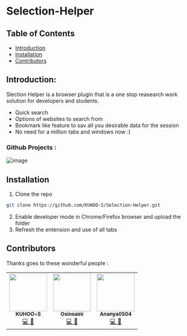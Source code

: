 # Selection-Helper

## Table of Contents
* [Introduction](#introduction)
* [Installation](#installation)
* [Contributors](#contributors)

## Introduction:
Slection Helper is a browser plugin that is a one stop reasearch work solution for developers and students.
- Quick search
- Options of websites to search from
- Bookmark like feature to sav all you desirable data for the session
- No need for a million tabs and windows now :)


### Github Projects :
![image](https://user-images.githubusercontent.com/45617530/127694494-a31bbfcf-9e51-45f2-beac-e939b3d0c354.png)

## Installation

1. Clone the repo
```sh
git clone https://github.com/KUHOO-S/Selection-Helper.git
```
2. Enable developer mode in Chrome/Firefox browser and upload the folder
3. Refresh the entension and use of all tabs

## Contributors

Thanks goes to these wonderful people :

<!-- ALL-CONTRIBUTORS-LIST:START - Do not remove or modify this section -->
<!-- prettier-ignore-start -->
<!-- markdownlint-disable -->
<table>
  <tr>
    <td align="center"><a href="https://github.com/KUHOO-S"><img src="https://avatars2.githubusercontent.com/u/45617530?s=460&u=e8f348e1baa81db8b5d7358c959f89b4f8c2f6c8&v=4" width="100px;" alt=""/><br /><sub><b>KUHOO-S</b></sub></a><br /><a href="https://github.com/KUHOO-S/Selection-Helper/commits?author=KUHOO-S" title="Code,Doccumentation">💻 📖</a></td>
    <td align="center"><a href="https://github.com/oshinsaini"><img src="https://avatars.githubusercontent.com/u/56020411?v=4" width="100px;" alt=""/><br /><sub><b>Osinsaini</b></sub></a><br /><a href="https://github.com/KUHOO-S/Selection-Helper/commits?author=oshinsaini" title="Code,Design">💻 🎨</a></td>
    <td align="center"><a href="https://github.com/ananya0504"><img src="https://avatars.githubusercontent.com/u/50453232?v=4" width="100px;" alt=""/><br /><sub><b>Ananya0504</b></sub></a><br /><a href="https://github.com/KUHOO-S/Selection-Helper/commits?author=ananya0504" title="Code,Design">💻 🎨</a></td>
  </tr>
</table>

<!-- markdownlint-enable -->
<!-- prettier-ignore-end -->
<!-- ALL-CONTRIBUTORS-LIST:END -->

